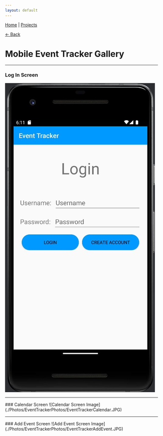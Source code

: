 ```yaml
---
layout: default
---
```


[Home](/) | [Projects](/projects)

[<- Back](/projects)

# Mobile Event Tracker Gallery
<hr>

### Log In Screen
![Log In Screen Image](./Photos/EventTrackerPhotos/EventTrackerLogin.JPG)
<hr>
### Calendar Screen
![Calendar Screen Image](./Photos/EventTrackerPhotos/EventTrackerCalendar.JPG)
<hr>
### Add Event Screen
![Add Event Screen Image](./Photos/EventTrackerPhotos/EventTrackerAddEvent.JPG)
